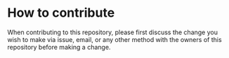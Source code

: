 # How to contribute

When contributing to this repository, please first discuss the change you wish to make via issue, email, or any other method with the owners of this repository before making a change.



